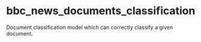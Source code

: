 # bbc_news_documents_classification
Document classification model which can correctly classify a given document.
